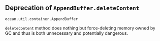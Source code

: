 ## Deprecation of `AppendBuffer.deleteContent`

`ocean.util.container.AppendBuffer`

`deleteContent` method does nothing but force-deleting memory owned by GC and
thus is both unnecessary and potentially dangerous.
